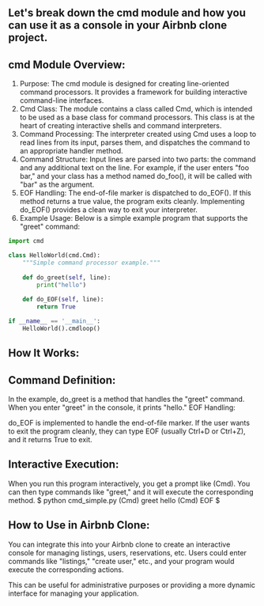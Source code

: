 ##  Let's break down the cmd module and how you can use it as a console in your Airbnb clone project.

## cmd Module Overview:
1. Purpose:
The cmd module is designed for creating line-oriented command processors. It provides a framework for building interactive command-line interfaces.
2. Cmd Class:
The module contains a class called Cmd, which is intended to be used as a base class for command processors. This class is at the heart of creating interactive shells and command interpreters.
3. Command Processing:
The interpreter created using Cmd uses a loop to read lines from its input, parses them, and dispatches the command to an appropriate handler method.
4. Command Structure:
Input lines are parsed into two parts: the command and any additional text on the line. For example, if the user enters "foo bar," and your class has a method named do_foo(), it will be called with "bar" as the argument.
5. EOF Handling:
The end-of-file marker is dispatched to do_EOF(). If this method returns a true value, the program exits cleanly. Implementing do_EOF() provides a clean way to exit your interpreter.
6. Example Usage:
Below is a simple example program that supports the "greet" command:
```python
import cmd

class HelloWorld(cmd.Cmd):
    """Simple command processor example."""
    
    def do_greet(self, line):
        print("hello")
    
    def do_EOF(self, line):
        return True

if __name__ == '__main__':
    HelloWorld().cmdloop()
```
## How It Works:
## Command Definition:

In the example, do_greet is a method that handles the "greet" command. When you enter "greet" in the console, it prints "hello."
EOF Handling:

do_EOF is implemented to handle the end-of-file marker. If the user wants to exit the program cleanly, they can type EOF (usually Ctrl+D or Ctrl+Z), and it returns True to exit.
## Interactive Execution:

When you run this program interactively, you get a prompt like (Cmd). You can then type commands like "greet," and it will execute the corresponding method.
$ python cmd_simple.py
(Cmd)
greet
hello
(Cmd)
EOF
$
## How to Use in Airbnb Clone:
You can integrate this into your Airbnb clone to create an interactive console for managing listings, users, reservations, etc. Users could enter commands like "listings," "create user," etc., and your program would execute the corresponding actions.

This can be useful for administrative purposes or providing a more dynamic interface for managing your application.
